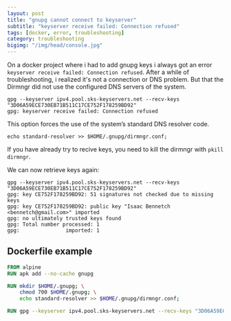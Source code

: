 ```yaml
---
layout: post
title: "gnupg cannot connect to keyserver"
subtitle: "keyserver receive failed: Connection refused"
tags: [docker, error, troubleshooting]
category: troubleshooting
bigimg: "/img/head/console.jpg"
---
```

On a docker project where i had to add gnupg keys i always got an error `keyserver receive failed: Connection refused`.
After a while of troubleshooting, i realized it's not a connection or DNS problem. 
But that the Dirmngr did not use the configured DNS servers of the system.
```
gpg --keyserver ipv4.pool.sks-keyservers.net --recv-keys "3D06A59ECE730EB71B511C17CE752F178259BD92"
gpg: keyserver receive failed: Connection refused
```

This option forces the use of the system’s standard DNS resolver code.
```console
echo standard-resolver >> $HOME/.gnupg/dirmngr.conf;
```
If you have already try to recive keys, you need to kill the dirmngr with `pkill dirmngr`.

We can now retrieve keys again:
```shell
gpg --keyserver ipv4.pool.sks-keyservers.net --recv-keys "3D06A59ECE730EB71B511C17CE752F178259BD92"
gpg: key CE752F178259BD92: 51 signatures not checked due to missing keys
gpg: key CE752F178259BD92: public key "Isaac Bennetch <bennetch@gmail.com>" imported
gpg: no ultimately trusted keys found
gpg: Total number processed: 1
gpg:               imported: 1
```


## Dockerfile example
```dockerfile
FROM alpine
RUN apk add --no-cache gnupg

RUN mkdir $HOME/.gnupg; \
    chmod 700 $HOME/.gnupg; \
    echo standard-resolver >> $HOME/.gnupg/dirmngr.conf;

RUN gpg --keyserver ipv4.pool.sks-keyservers.net --recv-keys "3D06A59ECE730EB71B511C17CE752F178259BD92"
```
